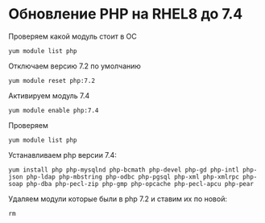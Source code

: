 # Обновление PHP на RHEL8 до 7.4 

Проверяем какой модуль стоит в ОС
```shell script
yum module list php
```

Отключаем версию 7.2 по умолчанию
```shell script
yum module reset php:7.2
```
Активируем модуль 7.4
```shell script
yum module enable php:7.4
```
Проверяем
```shell script
yum module list php
```
Устанавливаем php версии 7.4:
```shell script
yum install php php-mysqlnd php-bcmath php-devel php-gd php-intl php-json php-ldap php-mbstring php-odbc php-pgsql php-xml php-xmlrpc php-soap php-dba php-pecl-zip php-gmp php-opcache php-pecl-apcu php-pear
```
Удаляем модули которые были в php 7.2 и ставим их по новой:
```shell script
rm
```
